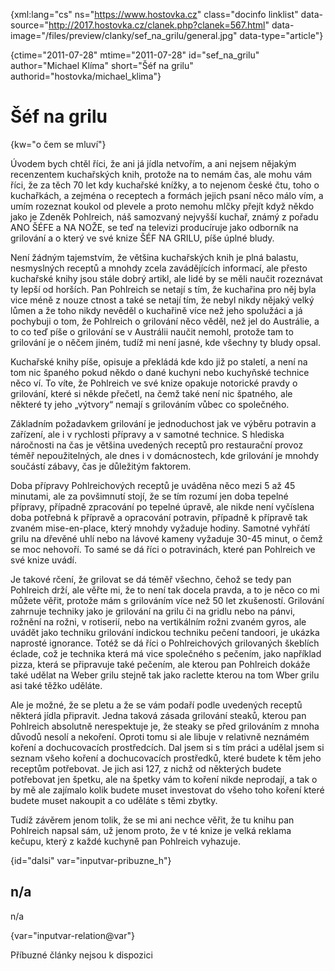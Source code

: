 
{xml:lang="cs" ns="https://www.hostovka.cz" class="docinfo linklist" data-source="http://2017.hostovka.cz/clanek.php?clanek=567.html" data-image="/files/preview/clanky/sef\_na\_grilu/general.jpg" data-type="article"}

{ctime="2011-07-28" mtime="2011-07-28" id="sef\_na\_grilu" author="Michael Klíma" short="Šéf na grilu" authorid="hostovka/michael_klima"}

# Šéf na grilu

<!-- generated attribute kw by user_updatekw.sh on 2020-07-05, do not edit -->

{kw="o čem se mluví"}

Úvodem bych chtěl říci, že ani já jídla netvořím, a ani nejsem nějakým recenzentem kuchařských knih, protože na to nemám čas, ale mohu vám říci, že za těch 70 let kdy kuchařské knížky, a to nejenom české čtu, toho o kuchařkách, a zejména o receptech a formách jejich psaní něco málo vím, a umím rozeznat koukol od plevele a proto nemohu mlčky přejít když někdo jako je Zdeněk Pohlreich, náš samozvaný nejvyšší kuchař, známý z pořadu ANO ŠÉFE a NA NOŽE, se teď na televizi producíruje jako odborník na grilování a o který ve své knize ŠÉF NA GRILU, píše úplné bludy.

Není žádným tajemstvím, že většina kuchařských knih je plná balastu, nesmyslných receptů a mnohdy zcela zavádějících informací, ale přesto kuchařské knihy jsou stále dobrý artikl, ale lidé by se měli naučit rozeznávat ty lepší od horších. Pan Pohlreich se netají s tím, že kuchařina pro něj byla vice méně z nouze ctnost a také se netají tím, že nebyl nikdy nějaký velký lůmen a že toho nikdy nevěděl o kuchařině více než jeho spolužáci a já pochybuji o tom, že Pohlreich o grilování něco věděl, než jel do Austrálie, a to co teď píše o grilování se v Austrálii naučit nemohl, protože tam to grilování je o něčem jiném, tudíž mi není jasné, kde všechny ty bludy opsal.

Kuchařské knihy píše, opisuje a překládá kde kdo již po staletí, a není na tom nic španého pokud někdo o dané kuchyni nebo kuchyňské technice něco ví. To víte, že Pohlreich ve své knize opakuje notorické pravdy o grilování, které si někde přečetl, na čemž také není nic špatného, ale některé ty jeho „výtvory“ nemají s grilováním vůbec co společného.

Základním požadavkem grilování je jednoduchost jak ve výběru potravin a zařízení, ale i v rychlosti přípravy a v samotné technice. S hlediska náročnosti na čas je většina uvedených receptů pro restaurační provoz téměř nepoužitelných, ale dnes i v domácnostech, kde grilování je mnohdy součástí zábavy, čas je důležitým faktorem.

Doba přípravy Pohlreichových receptů je uváděna něco mezi 5 až 45 minutami, ale za povšimnutí stojí, že se tím rozumí jen doba tepelné přípravy, případně zpracování po tepelné úpravě, ale nikde není vyčíslena doba potřebná k přípravě a opracování potravin, případně k přípravě tak zvaném mise-en-place, který mnohdy vyžaduje hodiny. Samotné vyhřátí grilu na dřevěné uhlí nebo na lávové kameny vyžaduje 30-45 minut, o čemž se moc nehovoří. To samé se dá říci o potravinách, které pan Pohlreich ve své knize uvádí.

Je takové rčení, že grilovat se dá téměř všechno, čehož se tedy pan Pohlreich drží, ale věřte mi, že to není tak docela pravda, a to je něco co mi můžete věřit, protože mám s grilováním více než 50 let zkušeností. Grilování zahrnuje techniky jako je grilování na grilu či na gridlu nebo na pánvi, rožnění na rožni, v rotiserií, nebo na vertikálním rožni zvaném gyros, ale uvádět jako techniku grilování indickou techniku pečení tandoori, je ukázka naprosté ignorance. Totéž se dá říci o Pohlreichových grilovaných škeblích éclade, což je technika která má vice společného s pečením, jako například pizza, která se připravuje také pečením, ale kterou pan Pohlreich dokáže také udělat na Weber grilu stejně tak jako raclette kterou na tom Wber grilu asi také těžko uděláte.

Ale je možné, že se pletu a že se vám podaří podle uvedených receptů některá jídla připravit. Jedna taková zásada grilování steaků, kterou pan Pohlreich absolutně nerespektuje je, že steaky se před grilováním z mnoha důvodů nesolí a nekoření. Oproti tomu si ale libuje v relativně neznámém koření a dochucovacích prostředcích. Dal jsem si s tím práci a udělal jsem si seznam všeho koření a dochucovacích prostředků, které budete k těm jeho receptům potřebovat. Je jich asi 127, z nichž od některých budete potřebovat jen špetku, ale na špetky vám to koření nikde neprodají, a tak o by mě ale zajímalo kolik budete muset investovat do všeho toho koření které budete muset nakoupit a co uděláte s těmi zbytky.

Tudíž závěrem jenom tolik, že se mi ani nechce věřit, že tu knihu pan Pohlreich napsal sám, už jenom proto, že v té knize je velká reklama kečupu, který z každé kuchyně pan Pohlreich vyhazuje.

{id="dalsi" var="inputvar-pribuzne_h"}

## n/a

n/a

{var="inputvar-relation@var"}

Příbuzné články nejsou k dispozici

